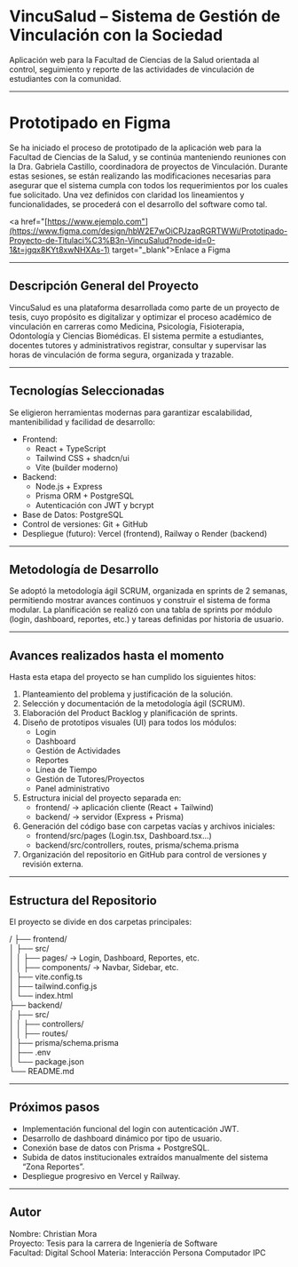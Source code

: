 # VincuSalud – Sistema de Gestión de Vinculación con la Sociedad

Aplicación web para la Facultad de Ciencias de la Salud orientada al control, seguimiento y reporte de las actividades de vinculación de estudiantes con la comunidad.

---

# Prototipado en Figma

Se ha iniciado el proceso de prototipado de la aplicación web para la Facultad de Ciencias de la Salud, y se continúa manteniendo reuniones con la Dra. Gabriela Castillo, coordinadora de proyectos de Vinculación. Durante estas sesiones, se están realizando las modificaciones necesarias para asegurar que el sistema cumpla con todos los requerimientos por los cuales fue solicitado. Una vez definidos con claridad los lineamientos y funcionalidades, se procederá con el desarrollo del software como tal.

<a href="[https://www.ejemplo.com"](https://www.figma.com/design/hbW2E7wOiCPJzaqRGRTWWi/Prototipado-Proyecto-de-Titulaci%C3%B3n-VincuSalud?node-id=0-1&t=jgqx8KYt8xwNHXAs-1) target="_blank">Enlace a Figma</a>

---

## Descripción General del Proyecto

VincuSalud es una plataforma desarrollada como parte de un proyecto de tesis, cuyo propósito es digitalizar y optimizar el proceso académico de vinculación en carreras como Medicina, Psicología, Fisioterapia, Odontología y Ciencias Biomédicas. El sistema permite a estudiantes, docentes tutores y administrativos registrar, consultar y supervisar las horas de vinculación de forma segura, organizada y trazable.

---

## Tecnologías Seleccionadas

Se eligieron herramientas modernas para garantizar escalabilidad, mantenibilidad y facilidad de desarrollo:

- Frontend:
  - React + TypeScript
  - Tailwind CSS + shadcn/ui
  - Vite (builder moderno)
- Backend:
  - Node.js + Express
  - Prisma ORM + PostgreSQL
  - Autenticación con JWT y bcrypt
- Base de Datos: PostgreSQL
- Control de versiones: Git + GitHub
- Despliegue (futuro): Vercel (frontend), Railway o Render (backend)

---

## Metodología de Desarrollo

Se adoptó la metodología ágil SCRUM, organizada en sprints de 2 semanas, permitiendo mostrar avances continuos y construir el sistema de forma modular. La planificación se realizó con una tabla de sprints por módulo (login, dashboard, reportes, etc.) y tareas definidas por historia de usuario.

---

## Avances realizados hasta el momento

Hasta esta etapa del proyecto se han cumplido los siguientes hitos:

1. Planteamiento del problema y justificación de la solución.
2. Selección y documentación de la metodología ágil (SCRUM).
3. Elaboración del Product Backlog y planificación de sprints.
4. Diseño de prototipos visuales (UI) para todos los módulos:
   - Login
   - Dashboard
   - Gestión de Actividades
   - Reportes
   - Línea de Tiempo
   - Gestión de Tutores/Proyectos
   - Panel administrativo
5. Estructura inicial del proyecto separada en:
   - frontend/ → aplicación cliente (React + Tailwind)
   - backend/ → servidor (Express + Prisma)
6. Generación del código base con carpetas vacías y archivos iniciales:
   - frontend/src/pages (Login.tsx, Dashboard.tsx…)
   - backend/src/controllers, routes, prisma/schema.prisma
7. Organización del repositorio en GitHub para control de versiones y revisión externa.

---

## Estructura del Repositorio

El proyecto se divide en dos carpetas principales:

/
├── frontend/  
│   ├── src/  
│   │   ├── pages/ → Login, Dashboard, Reportes, etc.  
│   │   ├── components/ → Navbar, Sidebar, etc.  
│   ├── vite.config.ts  
│   ├── tailwind.config.js  
│   └── index.html  
├── backend/  
│   ├── src/  
│   │   ├── controllers/  
│   │   ├── routes/  
│   ├── prisma/schema.prisma  
│   ├── .env  
│   └── package.json  
└── README.md

---

## Próximos pasos

- Implementación funcional del login con autenticación JWT.
- Desarrollo de dashboard dinámico por tipo de usuario.
- Conexión base de datos con Prisma + PostgreSQL.
- Subida de datos institucionales extraídos manualmente del sistema “Zona Reportes”.
- Despliegue progresivo en Vercel y Railway.

---

## Autor

Nombre: Christian Mora  
Proyecto: Tesis para la carrera de Ingeniería de Software  
Facultad: Digital School
Materia: Interacción Persona Computador IPC
